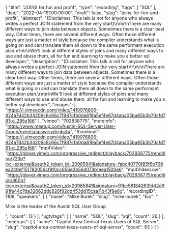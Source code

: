 {
  "title": "JOINS for fun and profit",
  "type": "recording",
  "tags": [
    "SQL"
  ],
  "date": "2022-04-19T00:00:00",
  "draft": false,
  "slug": "joins-for-fun-and-profit",
  "abstract": "(Disclaimer: This talk is not for anyone who always writes a perfect JOIN statement from the very start)\r\n\r\nThere are many different ways to join data between objects. Sometimes there is a clear best way. Other times, there are several different ways. Often those different ways are just a matter of style because the compiler understands what is going on and can translate them all down to the same performant execution plan.\r\n\r\nWe'll look at different styles of joins and many different ways to use and abuse them, all for fun and learning to make you a better sql developer.",
  "description": "(Disclaimer: This talk is not for anyone who always writes a perfect JOIN statement from the very start)\r\n\r\nThere are many different ways to join data between objects. Sometimes there is a clear best way. Other times, there are several different ways. Often those different ways are just a matter of style because the compiler understands what is going on and can translate them all down to the same performant execution plan.\r\n\r\nWe'll look at different styles of joins and many different ways to use and abuse them, all for fun and learning to make you a better sql developer.",
  "images": [
    "https://i.vimeocdn.com/video/1419976806-924a7d42b34209c8c66c7f987cfb0da819a5ef4e67d4aba05ba85b3b70cfd781-d_295x166"
  ],
  "vimeo": "702838775",
  "moreinfo": "https://www.meetup.com/Austin-SQL-Server-User-Group/events/spswrsydcgbzb/",
  "thumbnail": "https://i.vimeocdn.com/video/1419976806-924a7d42b34209c8c66c7f987cfb0da819a5ef4e67d4aba05ba85b3b70cfd781-d_295x166",
  "mp4Video": "https://player.vimeo.com/progressive_redirect/playback/702838775/rendition/720p?loc=external&oauth2_token_id=20985841&signature=fabc40770f85f6b769ea249ef151782056cf9f0cc656e2b56d073b1eea1500e6",
  "mp4VideoLow": "https://player.vimeo.com/progressive_redirect/playback/702838775/rendition/360p?loc=external&oauth2_token_id=20985841&signature=91bc58184263fd42d991fe44c7da32662ddc826f92dd453dd15caa11b43f8e8c",
  "recordingID": 1108,
  "speakers": [
    {
      "name": "Mike Burek",
      "slug": "mike-burek",
      "bio": "<p>Mike is the leader of the Austin SQL User Group</p>",
      "count": 13
    }
  ],
  "ugtvtags": [
    {
      "name": "SQL",
      "slug": "sql",
      "count": 26
    }
  ],
  "meetups": [
    {
      "name": "Capitol Area Central Texas Users of SQL Server",
      "slug": "capitol-area-central-texas-users-of-sql-server",
      "count": 83
    }
  ]
}